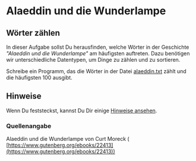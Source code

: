 
# Alaeddin und die Wunderlampe

## Wörter zählen

In dieser Aufgabe sollst Du herausfinden, welche Wörter in der Geschichte *"Alaeddin und die Wunderlampe"* am häufigsten auftreten. Dazu benötigen wir unterschiedliche Datentypen, um Dinge zu zählen und zu sortieren.

Schreibe ein Programm, das die Wörter in der Datei [alaeddin.txt](https://raw.githubusercontent.com/krother/Python3_Basics_Tutorial/master/de/dictionaries/alaeddin.txt) zählt und die häufigsten 100 ausgibt.

## Hinweise

Wenn Du feststeckst, kannst Du Dir einige [Hinweise ansehen](alaeddin_hinweise.md).


### Quellenangabe

Alaeddin und die Wunderlampe von Curt Moreck (
[https://www.gutenberg.org/ebooks/22413](https://www.gutenberg.org/ebooks/22413))

